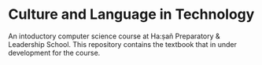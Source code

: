 # Culture and Language in Technology
 An intoductory computer science course at Ha:ṣañ Preparatory & Leadership School. This repository contains the textbook that in under development for the course.
